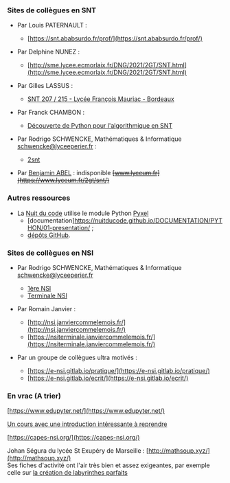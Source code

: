 
### Sites de collègues en SNT

- Par Louis PATERNAULT :

    - [https://snt.ababsurdo.fr/prof/](https://snt.ababsurdo.fr/prof/)

- Par Delphine NUNEZ :

    - [http://sme.lycee.ecmorlaix.fr/DNG/2021/2GT/SNT.html](http://sme.lycee.ecmorlaix.fr/DNG/2021/2GT/SNT.html)

- Par Gilles LASSUS :

    - [SNT 207 / 215 - Lycée François Mauriac - Bordeaux](https://glassus.github.io/snt/)

- Par Franck CHAMBON :

    - [Découverte de Python pour l'algorithmique en SNT](https://ens-fr.gitlab.io/algo0/)

- Par Rodrigo SCHWENCKE, Mathématiques & Informatique <schwencke@lyceeperier.fr>  :

    - [2snt](https://eskool.gitlab.io/2snt/)



- Par [Benjamin ABEL](https://framagit.org/benabel) :  indisponible ~~[www.lyceum.fr](https://www.lyceum.fr/2gt/snt/)~~


### Autres ressources

- La [Nuit du code](https://www.nuitducode.net/) utilise le module Python [Pyxel](https://github.com/kitao/pyxel)
    - [documentation]https://nuitducode.github.io/DOCUMENTATION/PYTHON/01-presentation/ ;
    - [dépôts GitHub](https://github.com/nuitducode). 


### Sites de collègues en NSI

- Par Rodrigo SCHWENCKE, Mathématiques & Informatique <schwencke@lyceeperier.fr> 
    -	[1ère NSI](https://eskool.gitlab.io/1nsi/)
    -	[Terminale NSI](https://eskool.gitlab.io/tnsi/)

- Par Romain Janvier :
    - [http://nsi.janviercommelemois.fr/](http://nsi.janviercommelemois.fr/)
    - [https://nsiterminale.janviercommelemois.fr/](https://nsiterminale.janviercommelemois.fr/)

- Par un groupe de collègues ultra motivés :
    - [https://e-nsi.gitlab.io/pratique/](https://e-nsi.gitlab.io/pratique/)
    - [https://e-nsi.gitlab.io/ecrit/](https://e-nsi.gitlab.io/ecrit/)



### En vrac (A trier)

[https://www.edupyter.net/](https://www.edupyter.net/)

[Un cours avec une introduction intéressante à reprendre](https://morioh.com/p/50f189960e70)


[https://capes-nsi.org/](https://capes-nsi.org/)


Johan Ségura du lycée St Exupéry de Marseille : [http://mathsoup.xyz/](http://mathsoup.xyz/)  
Ses fiches d'activité ont l'air très bien et assez exigeantes, par exemple celle sur [la création de labyrinthes parfaits](http://www.mathsoup.xyz/mathsoup.xyz/content/Informatique/Fiche%20d'activit%C3%A9%204%20-%20g%C3%A9n%C3%A9ration-labyrinthe/g%C3%A9n%C3%A9ration-labyrinthes%20-%20%C3%A9l%C3%A8ves.html)


